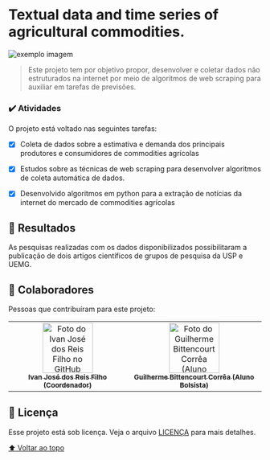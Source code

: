 
# Textual data and time series of agricultural commodities.

<img src="https://www.fazcomex.com.br/blog/wp-content/uploads/2020/10/soja_milho-672x372.jpg" alt="exemplo imagem">

>Este projeto tem por objetivo propor, desenvolver e coletar dados não estruturados na internet por meio de algoritmos de web scraping para auxiliar em tarefas de previsões.
### ✔️ Atividades 

O projeto está voltado nas seguintes tarefas:

- [x] Coleta de dados sobre a estimativa e demanda dos principais produtores e consumidores de commodities agrícolas
- [x] Estudos sobre as técnicas de web scraping para desenvolver algoritmos de coleta automática de dados.
- [x] Desenvolvido algoritmos em python para a extração de notícias da internet do mercado de commodities agrícolas


## 📄 Resultados<br>

 As pesquisas realizadas com os dados disponibilizados possibilitaram a publicação de dois artigos científicos de grupos de pesquisa da USP e UEMG.

## 🤝 Colaboradores

Pessoas que contribuíram para este projeto:

<table>
  <tr>
    <td align="center">
      <a href="#">
        <img src="https://avatars.githubusercontent.com/u/23001432?v=4" width="100px;" alt="Foto do Ivan José dos Reis Filho no GitHub"/><br>
        <sub>
          <b>Ivan José dos Reis Filho (Coordenador) </b>
        </sub>
      </a>
    </td>
    <td align="center">
      <a href="#">
       <img src="https://avatars.githubusercontent.com/u/68746811?v=4" width="100px;" alt="Foto do Guilherme Bittencourt Corrêa (Aluno Bolsista)"/><br>
        <sub>
          <b>Guilherme Bittencourt Corrêa (Aluno Bolsista)</b>
        </sub>
      </a>
    </td>
  </tr>
</table>




## 📝 Licença

Esse projeto está sob licença. Veja o arquivo [LICENÇA](LICENSE.md) para mais detalhes.

[⬆ Voltar ao topo](#nome-do-projeto)<br>
